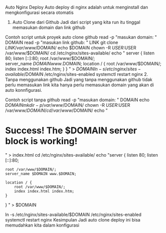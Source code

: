Auto Nginx Deploy
Auto deploy di nginx adalah untuk menginstall dan mengkonfigurasi secara otomatis

1. Auto Clone dari Github
Jadi dari script yang kita run itu tinggal memasukan domain dan link github

Contoh script untuk proyek auto clone github
read -p "masukan domain: " DOMAIN
read -p "masukan link github: " LINK
git clone $LINK /var/www/$DOMAIN/
echo $DOMAIN
chown -R $USER:$USER /var/www/$DOMAIN/
cd /etc/nginx/sites-available/
echo "
server {
        listen 80;
        listen [::]:80;
        root /var/www/$DOMAIN/;  
        server_name $DOMAIN www.$DOMAIN;
        location / {
            root /var/www/$DOMAIN/;
            index index.html index.htm;
    }
}
" > $DOMAIN
ln -s /etc/nginx/sites-available/$DOMAIN /etc/nginx/sites-enabled
systemctl restart nginx
2. Tanpa menggunakan github
Jadi yang tanpa menggunakan github tidak perlu memasukan link kita hanya perlu memasukan domain yang akan di auto konnfigurasi.

Contoh script tanpa github
read -p "masukan domain: " DOMAIN
echo $DOMAIN
mkdir -p /var/www/$DOMAIN/
chown -R $USER:$USER /var/www/$DOMAIN/
cd /var/www/$DOMAIN/
echo "<html>
<head>
    <title>Welcome to $DOMAIN</title>
</head>
<body>
    <h1>Success! The $DOMAIN server block is working!</h1>
</body>
</html>" > index.html
cd /etc/nginx/sites-available/
echo "server {
    listen 80;
    listen [::]:80;
    
    root /var/www/$DOMAIN/;
    server_name $DOMAIN www.$DOMAIN;
    
    location / {
        root /var/www/$DOMAIN/;
        index index.html index.htm;
    }
}
" > $DOMAIN

ln -s /etc/nginx/sites-available/$DOMAIN /etc/nginx/sites-enabled
systemctl restart nginx
Kesimpulan
Jadi auto clone deploy ini bisa memudahkan kita dalam konfigurasi
